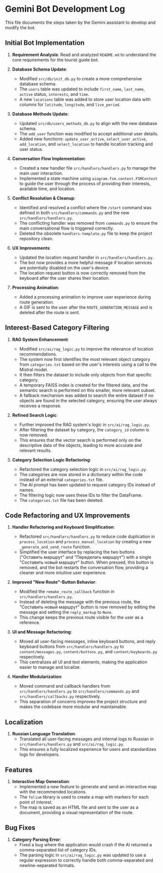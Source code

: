 # Gemini Bot Development Log

This file documents the steps taken by the Gemini assistant to develop and modify the bot.

## Initial Bot Implementation

1.  **Requirement Analysis**: Read and analyzed `README.md` to understand the core requirements for the tourist guide bot.

2.  **Database Schema Update**:
    *   Modified `src/db/init_db.py` to create a more comprehensive database schema.
    *   The `users` table was updated to include `first_name`, `last_name`, `active` status, `interests`, and `time`.
    *   A new `locations` table was added to store user location data with columns for `latitude`, `longitude`, and `live_period`.

3.  **Database Methods Update**:
    *   Updated `src/db/users_methods_db.py` to align with the new database schema.
    *   The `add_user` function was modified to accept additional user details.
    *   Added new functions: `update_user_active`, `select_user_active`, `add_location`, and `select_location` to handle location tracking and user status.

4.  **Conversation Flow Implementation**:
    *   Created a new handler file `src/handlers/handlers.py` to manage the main user interaction.
    *   Implemented a state machine using `aiogram.fsm.context.FSMContext` to guide the user through the process of providing their interests, available time, and location.

5.  **Conflict Resolution & Cleanup**:
    *   Identified and resolved a conflict where the `/start` command was defined in both `src/handlers/commands.py` and the new `src/handlers/handlers.py`.
    *   The conflicting handler was removed from `commands.py` to ensure the main conversational flow is triggered correctly.
    *   Deleted the obsolete `handlers-template.py` file to keep the project repository clean.

6.  **UX Improvements**:
    *   Updated the location request handler in `src/handlers/handlers.py`.
    *   The bot now provides a more helpful message if location services are potentially disabled on the user's device.
    *   The location request button is now correctly removed from the keyboard after the user shares their location.

7.  **Processing Animation**:
    *   Added a processing animation to improve user experience during route generation.
    *   A GIF is sent to the user after the `ROUTE_GENERATION_MESSAGE` and is deleted after the route is sent.

## Interest-Based Category Filtering

1.  **RAG System Enhancement**:
    *   Modified `src/ai/rag_logic.py` to improve the relevance of location recommendations.
    *   The system now first identifies the most relevant object category from `categories.txt` based on the user's interests using a call to the Mistral model.
    *   It then filters the dataset to include only objects from that specific category.
    *   A temporary FAISS index is created for the filtered data, and the semantic search is performed on this smaller, more relevant subset.
    *   A fallback mechanism was added to search the entire dataset if no objects are found in the selected category, ensuring the user always receives a response.

2.  **Refined Search Logic**:
    *   Further improved the RAG system's logic in `src/ai/rag_logic.py`.
    *   After filtering the dataset by category, the `category_id` column is now removed.
    *   This ensures that the vector search is performed only on the descriptive data of the objects, leading to more accurate and relevant results.

3.  **Category Selection Logic Refactoring**:
    *   Refactored the category selection logic in `src/ai/rag_logic.py`.
    *   The categories are now stored in a dictionary within the code instead of an external `categories.txt` file.
    *   The AI prompt has been updated to request category IDs instead of names.
    *   The filtering logic now uses these IDs to filter the DataFrame.
    *   The `categories.txt` file has been deleted.

## Code Refactoring and UX Improvements

1.  **Handler Refactoring and Keyboard Simplification**:
    *   Refactored `src/handlers/handlers.py` to reduce code duplication in `process_location` and `process_manual_location` by creating a new `_generate_and_send_route` function.
    *   Simplified the user interface by replacing the two buttons ("Оставить маршрут" and "Переделать маршрут") with a single "Составить новый маршрут" button. When pressed, this button is removed, and the bot restarts the conversation flow, providing a cleaner and more intuitive user experience.

2.  **Improved "New Route"-Button Behavior**:
    *   Modified the `remake_route_callback` function in `src/handlers/handlers.py`.
    *   Instead of deleting the message with the previous route, the "Составить новый маршрут" button is now removed by editing the message and setting the `reply_markup` to `None`.
    *   This change keeps the previous route visible for the user as a reference.

3.  **UI and Message Refactoring**:
    *   Moved all user-facing messages, inline keyboard buttons, and reply keyboard buttons from `src/handlers/handlers.py` to `content/messages.py`, `content/buttons.py`, and `content/keyboards.py` respectively.
    *   This centralizes all UI and text elements, making the application easier to manage and localize.

4.  **Handler Modularization**:
    *   Moved command and callback handlers from `src/handlers/handlers.py` to `src/handlers/commands.py` and `src/handlers/callbacks.py` respectively.
    *   This separation of concerns improves the project structure and makes the codebase more modular and maintainable.

## Localization

1.  **Russian Language Translation**:
    *   Translated all user-facing messages and internal logs to Russian in `src/handlers/handlers.py` and `src/ai/rag_logic.py`.
    *   This ensures a fully localized experience for users and standardizes logs for developers.

## Features

1.  **Interactive Map Generation**:
    *   Implemented a new feature to generate and send an interactive map with the recommended locations.
    *   The `folium` library is used to create a map with markers for each point of interest.
    *   The map is saved as an HTML file and sent to the user as a document, providing a visual representation of the route.

## Bug Fixes

1.  **Category Parsing Error**:
    *   Fixed a bug where the application would crash if the AI returned a comma-separated list of category IDs.
    *   The parsing logic in `src/ai/rag_logic.py` was updated to use a regular expression to correctly handle both comma-separated and newline-separated formats.